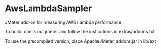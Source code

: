 # AwsLambdaSampler
JMeter add-on for measuring AWS Lambda performance

To build, check out jmeter and follow the instrcutions in extras/addons.txt

To use the precompiled version, place ApacheJMeter_addons.jar in lib/ext
